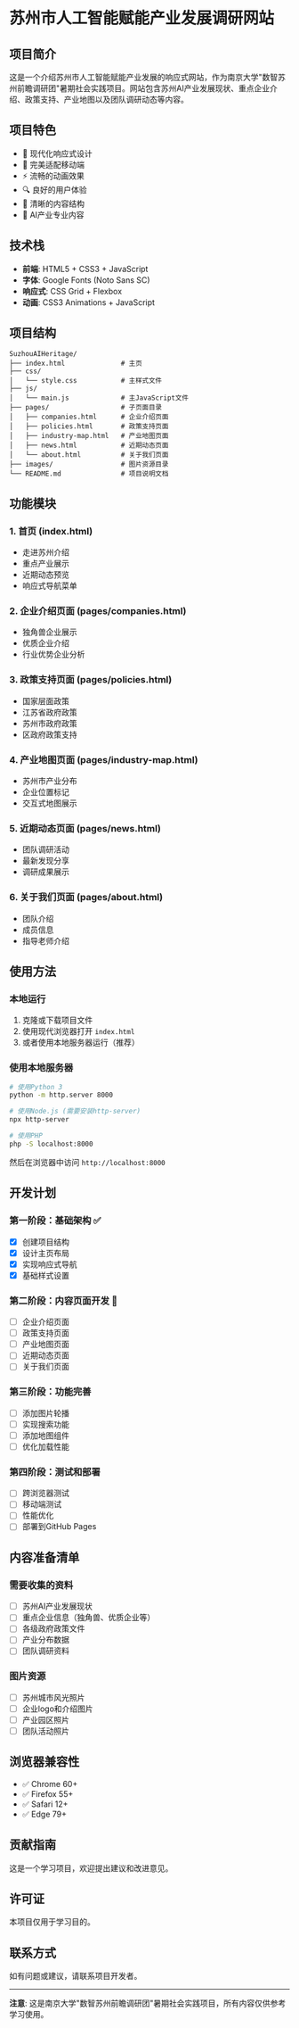 # 苏州市人工智能赋能产业发展调研网站

## 项目简介

这是一个介绍苏州市人工智能赋能产业发展的响应式网站，作为南京大学"数智苏州前瞻调研团"暑期社会实践项目。网站包含苏州AI产业发展现状、重点企业介绍、政策支持、产业地图以及团队调研动态等内容。

## 项目特色

- 🎨 现代化响应式设计
- 📱 完美适配移动端
- ⚡ 流畅的动画效果
- 🔍 良好的用户体验
- 🎯 清晰的内容结构
- 🤖 AI产业专业内容

## 技术栈

- **前端**: HTML5 + CSS3 + JavaScript
- **字体**: Google Fonts (Noto Sans SC)
- **响应式**: CSS Grid + Flexbox
- **动画**: CSS3 Animations + JavaScript

## 项目结构

```
SuzhouAIHeritage/
├── index.html              # 主页
├── css/
│   └── style.css           # 主样式文件
├── js/
│   └── main.js             # 主JavaScript文件
├── pages/                  # 子页面目录
│   ├── companies.html      # 企业介绍页面
│   ├── policies.html       # 政策支持页面
│   ├── industry-map.html   # 产业地图页面
│   ├── news.html           # 近期动态页面
│   └── about.html          # 关于我们页面
├── images/                 # 图片资源目录
└── README.md               # 项目说明文档
```

## 功能模块

### 1. 首页 (index.html)
- 走进苏州介绍
- 重点产业展示
- 近期动态预览
- 响应式导航菜单

### 2. 企业介绍页面 (pages/companies.html)
- 独角兽企业展示
- 优质企业介绍
- 行业优势企业分析

### 3. 政策支持页面 (pages/policies.html)
- 国家层面政策
- 江苏省政府政策
- 苏州市政府政策
- 区政府政策支持

### 4. 产业地图页面 (pages/industry-map.html)
- 苏州市产业分布
- 企业位置标记
- 交互式地图展示

### 5. 近期动态页面 (pages/news.html)
- 团队调研活动
- 最新发现分享
- 调研成果展示

### 6. 关于我们页面 (pages/about.html)
- 团队介绍
- 成员信息
- 指导老师介绍

## 使用方法

### 本地运行

1. 克隆或下载项目文件
2. 使用现代浏览器打开 `index.html`
3. 或者使用本地服务器运行（推荐）

### 使用本地服务器

```bash
# 使用Python 3
python -m http.server 8000

# 使用Node.js (需要安装http-server)
npx http-server

# 使用PHP
php -S localhost:8000
```

然后在浏览器中访问 `http://localhost:8000`

## 开发计划

### 第一阶段：基础架构 ✅
- [x] 创建项目结构
- [x] 设计主页布局
- [x] 实现响应式导航
- [x] 基础样式设置

### 第二阶段：内容页面开发 🔄
- [ ] 企业介绍页面
- [ ] 政策支持页面
- [ ] 产业地图页面
- [ ] 近期动态页面
- [ ] 关于我们页面

### 第三阶段：功能完善
- [ ] 添加图片轮播
- [ ] 实现搜索功能
- [ ] 添加地图组件
- [ ] 优化加载性能

### 第四阶段：测试和部署
- [ ] 跨浏览器测试
- [ ] 移动端测试
- [ ] 性能优化
- [ ] 部署到GitHub Pages

## 内容准备清单

### 需要收集的资料
- [ ] 苏州AI产业发展现状
- [ ] 重点企业信息（独角兽、优质企业等）
- [ ] 各级政府政策文件
- [ ] 产业分布数据
- [ ] 团队调研资料

### 图片资源
- [ ] 苏州城市风光照片
- [ ] 企业logo和介绍图片
- [ ] 产业园区照片
- [ ] 团队活动照片

## 浏览器兼容性

- ✅ Chrome 60+
- ✅ Firefox 55+
- ✅ Safari 12+
- ✅ Edge 79+

## 贡献指南

这是一个学习项目，欢迎提出建议和改进意见。

## 许可证

本项目仅用于学习目的。

## 联系方式

如有问题或建议，请联系项目开发者。

---

**注意**: 这是南京大学"数智苏州前瞻调研团"暑期社会实践项目，所有内容仅供参考学习使用。 